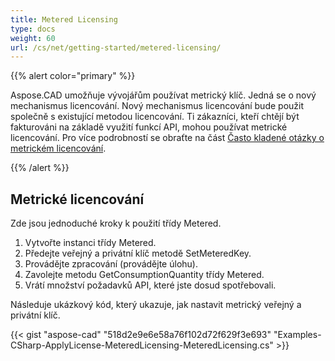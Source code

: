 ```yaml
---
title: Metered Licensing
type: docs
weight: 60
url: /cs/net/getting-started/metered-licensing/
---
```


{{% alert color="primary" %}} 

Aspose.CAD umožňuje vývojářům používat metrický klíč. Jedná se o nový mechanismus licencování. Nový mechanismus licencování bude použit společně s existující metodou licencování. Ti zákazníci, kteří chtějí být fakturováni na základě využití funkcí API, mohou používat metrické licencování. Pro více podrobností se obraťte na část [Často kladené otázky o metrickém licencování](https://purchase.aspose.com/faqs/licensing/metered).

{{% /alert %}} 
## **Metrické licencování**
Zde jsou jednoduché kroky k použití třídy Metered.

1. Vytvořte instanci třídy Metered.
1. Předejte veřejný a privátní klíč metodě SetMeteredKey.
1. Provádějte zpracování (provádějte úlohu).
1. Zavolejte metodu GetConsumptionQuantity třídy Metered.
1. Vrátí množství požadavků API, které jste dosud spotřebovali.

Následuje ukázkový kód, který ukazuje, jak nastavit metrický veřejný a privátní klíč.

{{< gist "aspose-cad" "518d2e9e6e58a76f102d72f629f3e693" "Examples-CSharp-ApplyLicense-MeteredLicensing-MeteredLicensing.cs" >}}
